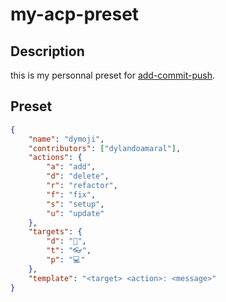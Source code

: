 # my-acp-preset

## Description

this is my personnal preset for [add-commit-push](https://github.com/dylandoamaral/add-commit-push).

## Preset

```json
{
    "name": "dymoji",
    "contributors": ["dylandoamaral"],
	"actions": {
        "a": "add",
        "d": "delete",
        "r": "refactor",
        "f": "fix",
        "s": "setup",
        "u": "update"
    },
    "targets": {
        "d": "📕",
        "t": "👓",
        "p": "💻"
    },
    "template": "<target> <action>: <message>"
}
```